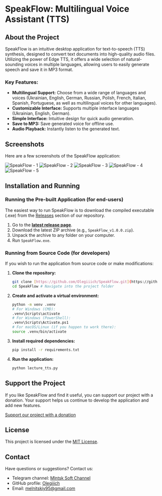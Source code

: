 # SpeakFlow: Multilingual Voice Assistant (TTS)

## About the Project

SpeakFlow is an intuitive desktop application for text-to-speech (TTS) synthesis, designed to convert text documents into high-quality audio files. Utilizing the power of Edge TTS, it offers a wide selection of natural-sounding voices in multiple languages, allowing users to easily generate speech and save it in MP3 format.

### Key Features:
- **Multilingual Support:** Choose from a wide range of languages and voices (Ukrainian, English, German, Russian, Polish, French, Italian, Spanish, Portuguese, as well as multilingual voices for other languages).
- **Customizable Interface:** Supports multiple interface languages (Ukrainian, English, German).
- **Simple Interface:** Intuitive design for quick audio generation.
- **Save to MP3:** Save generated voice for offline use.
- **Audio Playback:** Instantly listen to the generated text.

## Screenshots

Here are a few screenshots of the SpeakFlow application:

![SpeakFlow - 1](screenshots/SpeakFlow-1.png)
![SpeakFlow - 2](screenshots/SpeakFlow-2.png)
![SpeakFlow - 3](screenshots/SpeakFlow-3.png)
![SpeakFlow - 4](screenshots/SpeakFlow-4.png)
![SpeakFlow - 5](screenshots/SpeakFlow-5.png)

## Installation and Running

### Running the Pre-built Application (for end-users)

The easiest way to run SpeakFlow is to download the compiled executable (.exe) from the [Releases](#releases) section of our repository.
1. Go to the **[latest release page](https://github.com/Olegiiich/SpeakFlow-TTS/releases/latest)**.
2. Download the latest ZIP archive (e.g., `SpeakFlow_v1.0.0.zip`).
3. Unpack the archive to any folder on your computer.
4. Run `SpeakFlow.exe`.

### Running from Source Code (for developers)

If you wish to run the application from source code or make modifications:

1.  **Clone the repository:**
    ```bash
    git clone [https://github.com/Olegiiich/SpeakFlow.git](https://github.com/Olegiiich/SpeakFlow.git)
    cd SpeakFlow # Navigate into the project folder
    ```

2.  **Create and activate a virtual environment:**
    ```bash
    python -m venv .venv
    # For Windows (CMD):
    .venv\Scripts\activate
    # For Windows (PowerShell):
    .venv\Scripts\Activate.ps1
    # For macOS/Linux (if you happen to work there):
    source .venv/bin/activate
    ```

3.  **Install required dependencies:**
    ```bash
    pip install -r requirements.txt
    ```

4.  **Run the application:**
    ```bash
    python lecture_tts.py
    ```

## Support the Project

If you like SpeakFlow and find it useful, you can support our project with a donation. Your support helps us continue to develop the application and add new features.

[Support our project with a donation](https://www.paypal.com/donate/?hosted_button_id=WWSDL9ZDYZBCS)

## License

This project is licensed under the [MIT License](LICENSE).

## Contact

Have questions or suggestions? Contact us:
* Telegram channel: [Mlntsk Soft Channel](https://t.me/mlntsksoft)
* GitHub profile: [Olegiiich](https://github.com/Olegiiich)
* Email: melnitskiy95@gmail.com
